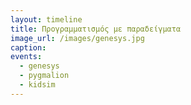 ```yaml
---
layout: timeline 
title: Προγραμματισμός με παραδείγματα 
image_url: /images/genesys.jpg
caption: 
events:
  - genesys
  - pygmalion
  - kidsim
---
```

